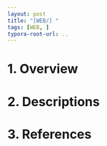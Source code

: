 ```yaml
---
layout: post
title: "[WEB/] "
tags: [WEB, ]
typora-root-url: ..
---
```


# 1. Overview







# 2. Descriptions







# 3. References

